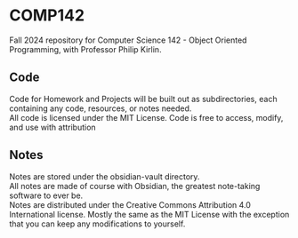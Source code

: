 # COMP142
Fall 2024 repository for Computer Science 142 - Object Oriented Programming, with Professor Philip Kirlin.

## Code
Code for Homework and Projects will be built out as subdirectories, each containing any code, resources, or notes needed.\
All code is licensed under the MIT License.
Code is free to access, modify, and use with attribution

## Notes
Notes are stored under the obsidian-vault directory.\
All notes are made of course with Obsidian, the greatest note-taking software to ever be.\
Notes are distributed under the Creative Commons Attribution 4.0 International license.
Mostly the same as the MIT License with the exception that you can keep any modifications to yourself.

